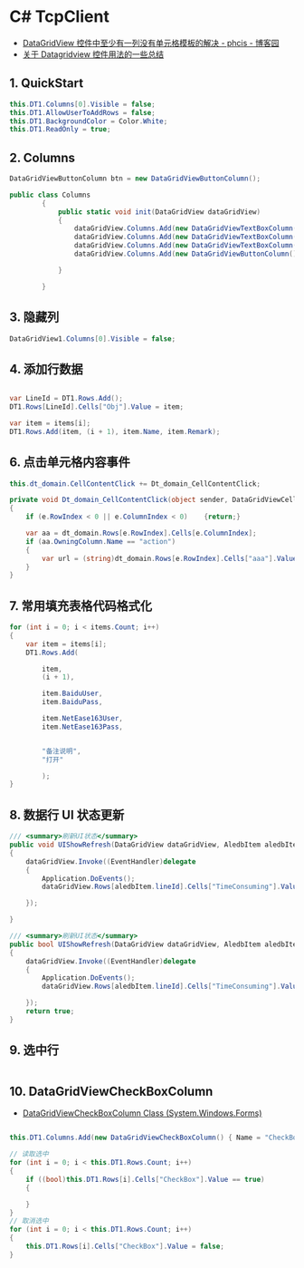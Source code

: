# C# TcpClient

- [DataGridView 控件中至少有一列没有单元格模板的解决 - phcis - 博客园](https://www.cnblogs.com/phcis/archive/2009/05/22/1486902.html)
- [关于 Datagridview 控件用法的一些总结](http://www.cnblogs.com/mingjiatang/p/4968049.html)

## 1. QuickStart

```c#
this.DT1.Columns[0].Visible = false;
this.DT1.AllowUserToAddRows = false;
this.DT1.BackgroundColor = Color.White;
this.DT1.ReadOnly = true;

```

## 2. Columns

```c#
DataGridViewButtonColumn btn = new DataGridViewButtonColumn();

public class Columns
        {
            public static void init(DataGridView dataGridView)
            {
                dataGridView.Columns.Add(new DataGridViewTextBoxColumn() { Name = "Url", HeaderText = "域名地址" });
                dataGridView.Columns.Add(new DataGridViewTextBoxColumn() { Name = "Message", HeaderText = "信息" });
                dataGridView.Columns.Add(new DataGridViewTextBoxColumn() { Name = "Content", HeaderText = "备注说明" });
                dataGridView.Columns.Add(new DataGridViewButtonColumn() { Name = "Open", HeaderText = "打开" });

            }

        }

```

## 3. 隐藏列

```c#
DataGridView1.Columns[0].Visible = false;
```

## 4. 添加行数据

```c#

var LineId = DT1.Rows.Add();
DT1.Rows[LineId].Cells["Obj"].Value = item;

var item = items[i];
DT1.Rows.Add(item, (i + 1), item.Name, item.Remark);

```

## 6. 点击单元格内容事件

```c#
this.dt_domain.CellContentClick += Dt_domain_CellContentClick;

private void Dt_domain_CellContentClick(object sender, DataGridViewCellEventArgs e)
{
    if (e.RowIndex < 0 || e.ColumnIndex < 0)    {return;}

    var aa = dt_domain.Rows[e.RowIndex].Cells[e.ColumnIndex];
    if (aa.OwningColumn.Name == "action")
    {
        var url = (string)dt_domain.Rows[e.RowIndex].Cells["aaa"].Value;
    }
}
```

## 7. 常用填充表格代码格式化

```c#
for (int i = 0; i < items.Count; i++)
{
    var item = items[i];
    DT1.Rows.Add(

        item,
        (i + 1),

        item.BaiduUser,
        item.BaiduPass,

        item.NetEase163User,
        item.NetEase163Pass,


        "备注说明",
        "打开"

        );
}

```

## 8. 数据行 UI 状态更新

```c#
/// <summary>刷新UI状态</summary>
public void UIShowRefresh(DataGridView dataGridView, AledbItem aledbItem)
{
    dataGridView.Invoke((EventHandler)delegate
    {
        Application.DoEvents();
        dataGridView.Rows[aledbItem.lineId].Cells["TimeConsuming"].Value = aledbItem.TimeConsuming;

    });

}

/// <summary>刷新UI状态</summary>
public bool UIShowRefresh(DataGridView dataGridView, AledbItem aledbItem)
{
    dataGridView.Invoke((EventHandler)delegate
    {
        Application.DoEvents();
        dataGridView.Rows[aledbItem.lineId].Cells["TimeConsuming"].Value = aledbItem.TimeConsuming;

    });
    return true;
}
```

## 9. 选中行

```c#

```

## 10. DataGridViewCheckBoxColumn

- [DataGridViewCheckBoxColumn Class (System.Windows.Forms)](https://docs.microsoft.com/en-us/dotnet/api/system.windows.forms.datagridviewcheckboxcolumn?view=net-5.0)

```c#

this.DT1.Columns.Add(new DataGridViewCheckBoxColumn() { Name = "CheckBox", HeaderText = "选中", Width = 40 });

// 读取选中
for (int i = 0; i < this.DT1.Rows.Count; i++)
{
    if ((bool)this.DT1.Rows[i].Cells["CheckBox"].Value == true)
    {

    }
}
// 取消选中
for (int i = 0; i < this.DT1.Rows.Count; i++)
{
    this.DT1.Rows[i].Cells["CheckBox"].Value = false;
}


```

